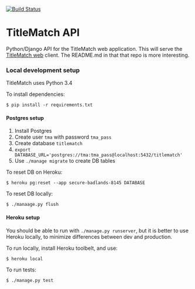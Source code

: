[![Build Status](https://travis-ci.org/ewilson/titlematch_api.svg?branch=serialization)](https://travis-ci.org/ewilson/titlematch_api)

TitleMatch API
==============

Python/Django API for the TitleMatch web application.
This will serve the [TitleMatch web](https://github.com/ewilson/titlematch_web) client. 
The README.md in that that repo is more interesting.

### Local development setup

TitleMatch uses Python 3.4

To install dependencies:

    $ pip install -r requirements.txt

#### Postgres setup

1. Install Postgres
1. Create user `tma` with password `tma_pass`
1. Create database `titlematch`
1. `export DATABASE_URL='postgres://tma:tma_pass@localhost:5432/titlematch'`
1. Use `./manage migrate` to create DB tables

To reset DB on Heroku:

    $ heroku pg:reset --app secure-badlands-8145 DATABASE

To reset DB locally:

    $ ./manaage.py flush
    
#### Heroku setup

You should be able to run with `./manage.py runserver`, but it is better to use Heroku locally, to 
minimize differences between dev and production.

To run locally, install Heroku toolbelt, and use:

    $ heroku local

To run tests:

    $ ./manage.py test

